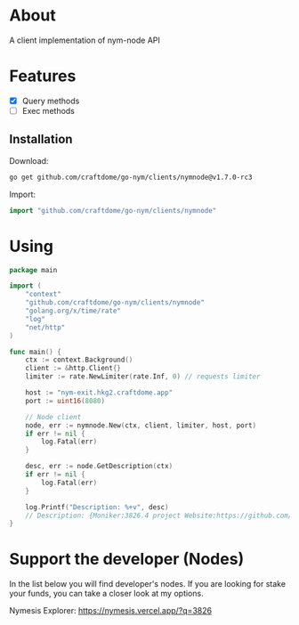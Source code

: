 # About
A client implementation of nym-node API

# Features

- [x] Query methods
- [ ] Exec methods

## Installation

Download:
```bash
go get github.com/craftdome/go-nym/clients/nymnode@v1.7.0-rc3
```

Import:
```go
import "github.com/craftdome/go-nym/clients/nymnode"
```

# Using

```go
package main

import (
	"context"
	"github.com/craftdome/go-nym/clients/nymnode"
	"golang.org/x/time/rate"
	"log"
	"net/http"
)

func main() {
	ctx := context.Background()
	client := &http.Client{}
	limiter := rate.NewLimiter(rate.Inf, 0) // requests limiter

	host := "nym-exit.hkg2.craftdome.app"
	port := uint16(8080)

	// Node client
	node, err := nymnode.New(ctx, client, limiter, host, port)
	if err != nil {
		log.Fatal(err)
	}

	desc, err := node.GetDescription(ctx)
	if err != nil {
		log.Fatal(err)
	}

	log.Printf("Description: %+v", desc)
	// Description: {Moniker:3826.4 project Website:https://github.com/craftdome SecurityContact:@craftdome Details:Software Developer | NYM Dev Grantee}
}
```

# Support the developer (Nodes)

In the list below you will find developer's nodes. If you are looking for stake your funds, you can take a closer look at my options.

Nymesis Explorer: https://nymesis.vercel.app/?q=3826
